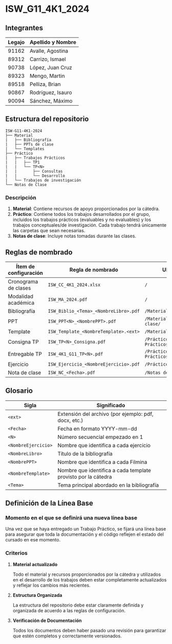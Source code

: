 # ISW_G11_4K1_2024

## Integrantes
| Legajo | Apellido y Nombre    |
|--------|----------------------|
| 91162  | Avalle, Agostina     |
| 89312  | Carrizo, Ismael      |
| 90738  | López, Juan Cruz     |
| 89323  | Mengo, Martin        |
| 89518  | Pelliza, Brian       |
| 90867  | Rodríguez, Isauro    |
| 90094  | Sánchez, Máximo      |

## Estructura del repositorio
```
ISW-G11-4K1-2024
├── Material
|   ├── Bibliografía
|   ├── PPTs de clase
|   └── Templates
├── Práctico
|   ├── Trabajos Prácticos
|   |   ├── TP1
|   |   └── TP<N>
|   |       ├── Consultas
|   |       └── Desarrollo
|   └── Trabajos de investigación
└── Notas de Clase
```
### Descripción
1. **Material**: Contiene recursos de apoyo proporcionados por la cátedra.
2. **Práctico**: Contiene todos los trabajos desarrollados por el grupo, incluidos los trabajos prácticos (evaluables y no evaluables) y los trabajos conceptuales/de investigación. Cada trabajo tendrá únicamente las carpetas que sean necesarias.
3. **Notas de clase**: Incluye notas tomadas durante las clases.

## Reglas de nombrado
| Ítem de configuración | Regla de nombrado | Ubicación |
|-----------------------|-------------------|-----------|
| Cronograma de clases | `ISW_CC_4K1_2024.xlsx` | `/` |
| Modalidad académica | `ISW_MA_2024.pdf` | `/` |
| Bibliografía | `ISW_Biblio_<Tema>_<NombreLibro>.pdf` | `/Material/Bibliografía/` |
| PPT | `ISW_PPT<N>_<NombrePPT>.pdf` | `/Material/PPTs de clase/`
| Template | `ISW_Template_<NombreTemplate>.<ext>` | `/Material/Templates/` |
| Consigna TP | `ISW_TP<N>_Consigna.pdf` | `/Práctico/Trabajos Prácticos/TP<N>/`
| Entregable TP | `ISW_4K1_G11_TP<N>.pdf` | `/Práctico/Trabajos Prácticos/TP<N>/`
| Ejercicio | `ISW_Ejercicio_<NombreEjercicio>.pdf` | `/Práctico/Ejercicios/` |
| Nota de clase | `ISW_NC_<Fecha>.pdf` | `/Notas de clase/` |

## Glosario

| Sigla | Significado |
|-------|-------------|
| `<ext>` | Extensión del archivo (por ejemplo: pdf, docx, etc.) |
| `<Fecha>` | Fecha en formato YYYY-mm-dd |
| `<N>` | Número secuencial empezado en 1 |
| `<NombreEjercicio>` | Nombre que identifica a cada ejercicio |
| `<NombreLibro>` | Título de la bibliografía |
| `<NombrePPT>` | Nombre que identifica a cada Filmina |
| `<NombreTemplate>` | Nombre que identifica a cada template provisto por la cátedra |
| `<Tema>` | Tema principal abordado en la bibliografía |

## Definición de la Línea Base
### Momento en el que se definirá una nueva línea base
Una vez que se haya entregado un Trabajo Práctico, se fijará una línea base para asegurar que toda la documentación y el código reflejen el estado del cursado en ese momento.

### Criterios
1. **Material actualizado**

    Todo el material y recursos proporcionados por la cátedra y utilizados en el desarrollo de los trabajos deben estar completamente actualizados y reflejar los cambios más recientes.

2. **Estructura Organizada**

    La estructura del repositorio debe estar claramente definida y organizada de acuerdo a las reglas de configuración.

3. **Verificación de Documentación**
    
    Todos los documentos deben haber pasado una revisión para garantizar que estén completos y correctamente versionados.
